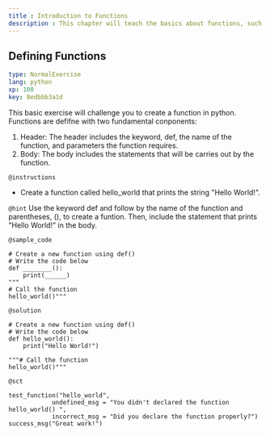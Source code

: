 ```yaml
---
title : Introduction to Functions
description : This chapter will teach the basics about functions, such as defining and calling functions
---
```

## Defining Functions

```yaml
type: NormalExercise
lang: python
xp: 100
key: 8edbbb3a1d
```
This basic exercise will challenge you to create a function in python. 
Functions are defifne with two fundamental conponents:
1. Header:
   The header includes the keyword, def, the name of the function, and parameters the function requires.
2. Body:
   The body includes the statements that will be carries out by the function.
  
`@instructions`
- Create a function called hello_world that prints the string "Hello World!".

`@hint`
Use the keyword def and follow by the name of the function and parentheses, (), to create a funtion. 
Then, include the statement that prints "Hello World!" in the body.

`@sample_code`
```{python}
# Create a new function using def()
# Write the code below
def ________():
    print(______)
"""   
# Call the function  
hello_world()"""
```

`@solution`
```{python}
# Create a new function using def()
# Write the code below
def hello_world():
    print("Hello World!")
    
"""# Call the function 
hello_world()"""
```

`@sct`
```{python}
test_function("hello_world",
            undefined_msg = "You didn't declared the function hello_world() ",
            incorrect_msg = "Did you declare the function properly?")
success_msg("Great work!")
```
